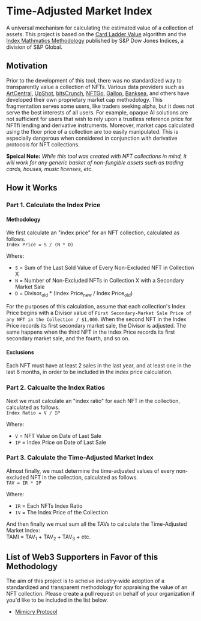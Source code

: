 # Time-Adjusted Market Index
A universal mechanism for calculating the estimated value of a collection of assets. This project is based 
on the [Card Ladder Value](https://drive.google.com/file/d/1rOY3tagsT7axRRxZWECh-0zWoMbaYbNp/view) algorithm
and the [Index Mathmatics Methodology](https://www.spglobal.com/spdji/en/documents/methodologies/methodology-index-math.pdf) 
published by S&P Dow Jones Indices, a division of S&P Global.

## Motivation
Prior to the development of this tool, there was no standardized way to transparently value 
a collection of NFTs. Various data providers such as [ArtCentral](https://artcentral.io), 
[UpShot](https://upshot.xyz/), [bitsCrunch](https://bitscrunch.com/), [NFTGo](https://nftgo.io/), 
[Gallop](https://www.higallop.com/), [Banksea](https://banksea.finance/), and others have developed 
their own proprietary market cap methodology. This fragmentation serves some users, like traders 
seeking alpha, but it does not serve the best interests of all users. For example, opaque AI solutions
are not sufficient for users that wish to rely upon a trustless reference price for NFTfi lending and 
derivative instruments. Moreover, market caps calculated using the floor price of a collection are too
easily manipulated. This is especially dangerous when considered in conjunction with derivative 
protocols for NFT collections.

**Speical Note:** _While this tool was created with NFT collections in mind, it will work for any 
generic basket of non-fungible assets such as trading cards, houses, music licenses, etc._

## How it Works
### Part 1. Calculate the Index Price
#### Methodology
We first calculate an "index price" for an NFT collection, calculated as follows. <br>
```Index Price = S / (N * D)```

Where: <br> 
- ```S``` = Sum of the Last Sold Value of Every Non-Excluded NFT in Collection X
- ```N``` = Number of Non-Excluded NFTs in Collection X with a Secondary Market Sale
- ```D``` = Divisor<sub>old</sub> * (Index Price<sub>new</sub> / Index Price<sub>old</sub>)

For the purposes of this calculation, assume that each collection's Index Price begins with a Divisor 
value of ```First Secondary-Market Sale Price of any NFT in the Collection / $1,000```. When the second 
NFT in the Index Price records its first secondary market sale, the Divisor is adjusted. The same happens 
when the third NFT in the Index Price records its first secondary market sale, and the fourth, and so on.

#### Exclusions
Each NFT must have at least 2 sales in the last year, and at least one in the last 6 months, in order to
be included in the index price calculation. 

### Part 2. Calcualte the Index Ratios
Next we must calculate an "index ratio" for each NFT in the collection, calculated as follows. <br>
```Index Ratio = V / IP```

Where: <br>
- ```V```  = NFT Value on Date of Last Sale
- ```IP``` = Index Price on Date of Last Sale

### Part 3. Calculate the Time-Adjusted Market Index
Almost finally, we must determine the time-adjusted values of every non-excluded NFT in the collection, 
calculated as follows. <br>
```TAV = IR * IP```

Where: <br>
- ```IR``` = Each NFTs Index Ratio
- ```IV``` = The Index Price of the Collection

And then finally we must sum all the TAVs to calculate the Time-Adjusted Market Index: <br>
TAMI = TAV<sub>1</sub> + TAV<sub>2</sub> + TAV<sub>3</sub> + etc.


## List of Web3 Supporters in Favor of this Methodology
The aim of this project is to acheive industry-wide adoption of a standardized and transparent methodology 
for appraising the value of an NFT collection. Please create a pull request on behalf of your organization 
if you'd like to be included in the list below.
- [Mimicry Protocol](https://twitter.com/mimicryprotocol)
